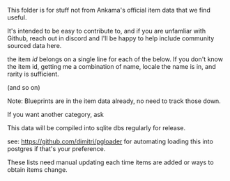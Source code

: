 This folder is for stuff not from Ankama's official item data that we find useful.

It's intended to be easy to contribute to, and if you are unfamliar with Github,
reach out in discord and I'll be happy to help include community sourced data here.


the item *id* belongs on a single line for each of the below.
If you don't know the item id, getting me a combination of name, locale the name is in, and rarity is sufficient.

(and so on)


Note: Blueprints are in the item data already, no need to track those down.

If you want another category, ask

This data will be compiled into sqlite dbs regularly for release.

see: https://github.com/dimitri/pgloader for automating loading this into postgres if that's your preference.

These lists need manual updating each time items are added or ways to obtain items change.